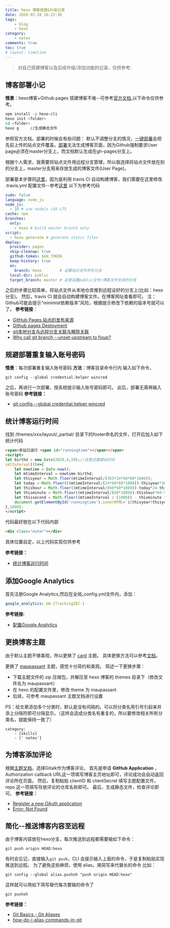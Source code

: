 ```yaml
---
title: hexo 博客搭建&升级记录
date: 2020-05-28 16:22:38
tags:
    - blog
    - hexo
category:
    - notes
comments: true
toc: true
# layout: timeline
---
```

> 对自己搭建博客以及后续升级/添加功能的记录，仅供参考:
<!-- 
- [博客部署小记](#blogstart)
- [规避部署重复输入账号密码](#avoidpwd)
- [统计博客运行时间](#runtime)
- [添加Google Analytics](#ga)
- [更换博客主题](#changetheme)
- [为博客添加评论](#addcomment) -->

## <a id="blogstart"></a>博客部署小记
**情景**：hexo博客+Github pages
搭建博客不难--可参考[官方文档](https://hexo.io/zh-cn/docs/),以下命令仅供参考。
```bash
npm install -g hexo-cli
hexo init <folder>
cd <folder>
hexo g     //生成静态文件
```
参照官方文档，部署的时候会有些问题：
默认不调整分支的情况，[一键部署](https://hexo.io/zh-cn/docs/one-command-deployment)会把先前上传的站点文件覆盖，[部署](https://hexo.io/zh-cn/docs/github-pages)无法生成博客页面，因为Github强制要求User page必须在master分支上，而文档默认生成在gh-pages分支上。

根据个人需求，我需要将站点文件用远程分支管理，所以我选择将站点文件放在别的分支上，master分支用来存放生成的博客文件(User Page)。

部署基本步骤同[这里](https://hexo.io/zh-cn/docs/github-pages)，因为是利用 travis CI 自动构建博客，我们需要在这里修改 .travis.yml 配置文件--参考[这里](https://docs.travis-ci.com/user/deployment/pages/)
以下为参考代码
```yml
sudo: false
language: node_js
node_js:
  - 10 # use nodejs v10 LTS
cache: npm
branches:
  only:
    - hexo # build master branch only
script:
  - hexo generate # generate static files
deploy:
  provider: pages
  skip-cleanup: true
  github-token: $GH_TOKEN
  keep-history: true
  on:
    branch: hexo        # 设置站点文件所在分支
  local-dir: public
  target_branch: master # 这里设置public文件/博客文件生成的分支
```
之后的步骤比较简单，将站点文件从本地仓库推到远程设好的分支上(比如：hexo分支)。
然后，travis CI 就会自动构建博客文件。在博客网址查看即可。
注：Github可能会提示“minimist依赖版本”风险，根据提示修改下依赖的版本号就可以了。
**参考链接**：
- [GitHub Pages 站点的发布来源](https://help.github.com/cn/github/working-with-github-pages/about-github-pages)
- [Github pages Deployment](https://docs.travis-ci.com/user/deployment/pages/)
- [git本地分支与远程分支关联与解除关联](https://www.jianshu.com/p/526eb3eec83e)
- [Why call git branch --unset-upstream to fixup?](https://stackoverflow.com/questions/21609781/why-call-git-branch-unset-upstream-to-fixup)


## <a id="avoidpwd"></a>规避部署重复输入账号密码
**情景**：每次部署重复输入账号密码
**方法**：博客目录命令行内 输入如下命令，
```git
git config --global credential.helper wincred
```
之后，再进行一次部署，按系统提示输入账号密码即可。
此后，部署无需再输入账号密码
**参考链接：**
 - [git config --global credential.helper wincred](https://stackoverflow.com/questions/38333752/trying-to-understand-wincred-with-git-for-windows-confused)

## <a id="runtime"></a>统计博客运行时间
找到 /themes/xxx/layout/_partial/ 目录下的footer命名的文件，打开后加入如下统计代码
```html
<span>本站已运行 <span id="runningtime"></span></span>
<script>
let birthd = new Date(2020,4,28);//这里设置建站时间
setInterval(()=>{
    let nowtime = Date.now();
    let mtimeInterval = nowtime-birthd;
    let thisyear = Math.floor(mtimeInterval/(365*24*60*60*1000));
    let today = Math.floor(((mtimeInterval/(24*60*60*1000))-thisyear*365));
    let thishour = Math.floor((mtimeInterval/(60*60*1000))-today*24-thisyear*365*24);
    let thisminute = Math.floor((mtimeInterval/(60*1000))-thishour*60-today*24*60-thisyear*365*24*60);
    let thissecond = Math.floor((mtimeInterval / (1000)) - thisminute * 60 - thishour * 60*60 - today * 24 * 60*60 - thisyear * 365 * 24 * 60*60);
    document.getElementById('runningtime').innerHTML=`${thisyear?thisyear+'年':''}${today}天${thishour}小时${thisminute}分钟${thissecond}秒`;
},1000);
</script>
```
代码最好放在以下代码内部
```html
<div class="outer"></div>
```
具体位置自定，以上代码实现仅供参考

**参考链接：**
- [统计博客运行时间](https://www.bingyublog.com/2019/02/20/hexo%E5%A2%9E%E5%8A%A0%E7%BD%91%E7%AB%99%E8%BF%90%E8%A1%8C%E6%97%B6%E9%97%B4%E7%BB%9F%E8%AE%A1/)

## <a id="ga"></a>添加Google Analytics
首先注册Google Analytics,然后在全局_config.yml文件内，添加：
```yml
google_analytics: UA-[TrackingID]-1
```
**参考链接:**
- [配置Google Analytics](http://wanderyt.github.io/2015/07/13/Apply-theme-and-other-features-in-Hexo/)

## <a id="#changetheme"></a>更换博客主题
由于默认主题不够美观，所以更换了 [card](https://github.com/ChrAlpha/hexo-theme-cards) 主题。
具体更换方法可以参考[文档](https://theme-cards.ichr.me/start/)。

更换了 [maupassant](https://github.com/tufu9441/maupassant-hexo) 主题，感觉十分简约和美观。
简述一下更换步骤：
- 下载主题文件的 zip 压缩包，并解压至 hexo 博客的 themes 目录下（修改文件名为 maupassant）
- 在 hexo 的配置文件里，修改 theme 为 maupassant
- 后续，可参考 maupassant 主题文档进行设置

PS：给文章添加多个分类时，默认是没有间隔的。可以将分类名用引号引起来并添上分隔符即可分隔显示。（这样会造成分类名有重复的，所以要修改相关所有分类名，就能保持一致了）
```
category:
    - [skills]
    - [' notes']
```

## <a id="#addcomment"></a>为博客添加评论
根据[主题文档](https://theme-cards.ichr.me/third-party/#Gitalk)，选择Gitalk作为博客评论。
首先是申请 **GitHub Application** ，
Authorization callback URL这一项填写博客主页地址即可，评论成功会自动返回评论所在页面。
然后，复制粘贴 clientID 和 clientSecret 填写主题配置文件，repo 这一项填写存放评论的仓库名称即可。
最后，生成静态文件，检查评论即可。
**参考链接：**
- [Register a new OAuth application](https://auth0.com/docs/connections/social/github)
- [Error: Not Found](https://github.com/gitalk/gitalk/issues/98)

## 简化--推送博客内容至远程
由于博客内容放在hexo分支，每次推送到远程都需要输如下命令：
```
git push origin HEAD:hexo
```
有时会忘记，直接输入<code>git push</code>，CLI 会提示输入上面的命令，于是复制粘贴实现推送到远程。
为了避免这些麻烦，使用 alias，用简写来代替长的命令
比如：
```
git config --global alias.pushoh "push origin HEAD:hexo"
```
这样就可以用如下简写替代每次要输的命令了
```
git pushoh
```
**参考链接：**
- [Git Basics - Git Aliases](https://git-scm.com/book/en/v2/Git-Basics-Git-Aliases)
- [how-do-i-alias-commands-in-git](https://stackoverflow.com/questions/2553786/how-do-i-alias-commands-in-git)
